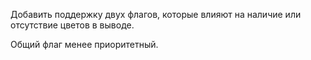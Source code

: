 Добавить поддержку двух флагов, которые влияют на наличие или отсутствие цветов в выводе.

Общий флаг менее приоритетный.
